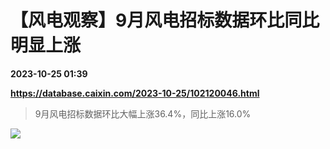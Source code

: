 # 【风电观察】9月风电招标数据环比同比明显上涨

**2023-10-25 01:39**

**https://database.caixin.com/2023-10-25/102120046.html**

> 9月风电招标数据环比大幅上涨36.4%，同比上涨16.0%

  

![](https://img.caixin.com/2023-10-25/169819742358695_840_560.jpg)